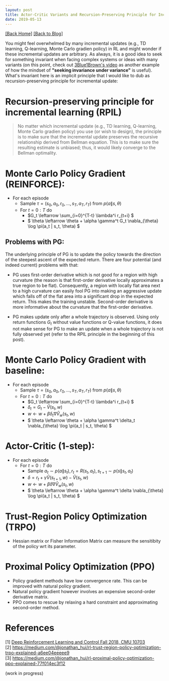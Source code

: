 ```yaml
---
layout: post 
title: Actor-Critic Variants and Recursion-Preserving Principle for Incremental Learning
date: 2019-05-13
---  
```

[[Back Home]](/)  [[Back to Blog]](/blogs/post) 

You might feel overwhelmed by many incremental updates (e.g., TD learning, Q-learning, Monte Carlo gradien policy) in RL and might wonder if these incremental updates are arbitrary. As always,  it is a good idea to seek for something invariant when facing complex systems or ideas with many variants (on this point, check out [3Blue1Brown's video](https://www.youtube.com/watch?v=M64HUIJFTZM&feature=youtu.be) as another example of how the mindset of **"seeking invariance under variance"** is useful). What's invariant here is an implicit principle that I would like to dub as recursion-preserving principle for incremental update: 

# Recursion-preserving principle for incremental learning (RPIL)
> No matter which incremental update (e.g., TD learning, Q-learning, Monte Carlo gradien policy) you use (or wish to design), the principle is to make sure that the incremental update preserves the recursive relationship derived from Bellman equation. This is to make sure the resulting estimate is unbiased; thus, it would likely converge to the Bellman optimality. 

# Monte Carlo Policy Gradient (REINFORCE): 

* For each episode
    * Sample $\tau = (s_0, a_0, r_0, ..., s_T, a_T, r_T)$ from $p(a\|s, \theta)$   
    * For $t = 0:T$ do
        * $G_t \leftarrow \sum_{i=0}^{T-t} \lambda^i r_{t+i} $  
        * $ \theta \leftarrow \theta + \alpha \gamma^t G_t \nabla_{\theta} \log \pi(a_t \| s_t, \theta) $

## Problems with PG: 
The underlying principle of PG is to update the policy towards the direction of the steepest ascent of the expected return. There are four potential (and indeed current) problems with that: 
* PG uses first-order derivative which is not good for a region with high curvature (the reason is that first-order derivative locally approximates a true region to be flat). Consequently, a region with locally flat area next to a high curvature can easily fool PG into making an aggressive update which falls off of the flat area into a significant drop in the expected return. This makes the training unstable. Second-order derivative is more informative about the curvature that the first-order derivative. 

* PG makes update only after a whole trajectory is observed. Using only return functions $G_t$ without value functions or Q-value functions, it does not make sense for PG to make an update when a whole trajectory is not fully observed yet (refer to the RPIL principle in the beginning of this post). 


# Monte Carlo Policy Gradient with baseline: 

* For each episode
    * Sample $\tau = (s_0, a_0, r_0, ..., s_T, a_T, r_T)$ from $p(a\|s, \theta)$   
    * For $t = 0:T$ do
        * $G_t \leftarrow \sum_{i=0}^{T-t} \lambda^i r_{t+i} $  
        * $\delta_t = G_t - \hat{V}(s_t, w)$  
        * $w \leftarrow w + \beta \delta_t \nabla \hat{V}_{w}(s_t, w)$
        * $ \theta \leftarrow \theta + \alpha \gamma^t \delta_t \nabla_{\theta} \log \pi(a_t \| s_t, \theta) $

# Actor-Critic (1-step): 
    
* For each episode
    * For $t = 0:T$ do
        * Sample $a_t \sim p(a \| s_t), r_t = R(s_t, a_t), s_{t+1} \sim p(s \|s_t, a_t)$
        * $\delta = r_t + \gamma \hat{V}(s_{t+1}, w) - \hat{V}(s_t, w)$  
        * $w \leftarrow w + \beta \delta \nabla \hat{V}_{w}(s_t, w)$
        * $ \theta \leftarrow \theta + \alpha \gamma^t \delta \nabla_{\theta} \log \pi(a_t \| s_t, \theta) $  

# Trust-Region Policy Optimization (TRPO) 

* Hessian matrix or Fisher Information Matrix can measure the sensitibity of the policy wrt its parameter. 


# Proximal Policy Optimization (PPO) 

* Policy gradient methods have low convergence rate. This can be improved with natural policy gradient. 
* Natural policy gradient however involves an expensive second-order derivative matrix. 
* PPO comes to rescue by relaxing a hard constraint and approximating second-order method. 

# References  
[1] [Deep Reinforcement Learning and Control Fall 2018, CMU 10703](http://www.andrew.cmu.edu/course/10-703/)   
[2] https://medium.com/@jonathan_hui/rl-trust-region-policy-optimization-trpo-explained-a6ee04eeeee9   
[3] https://medium.com/@jonathan_hui/rl-proximal-policy-optimization-ppo-explained-77f014ec3f12   

(work in progress)
